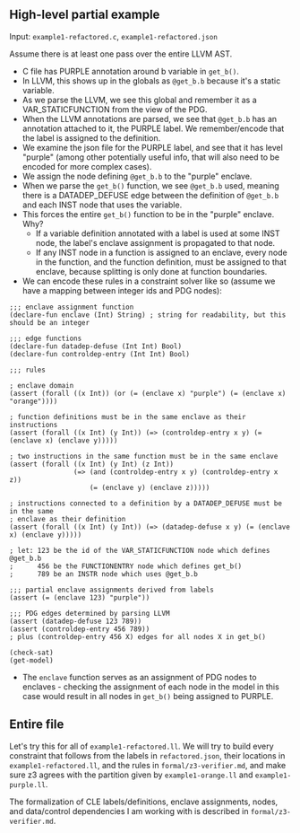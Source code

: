 ## High-level partial example

Input: `example1-refactored.c`, `example1-refactored.json`

Assume there is at least one pass over the entire LLVM AST.

- C file has PURPLE annotation around b variable in `get_b()`.
- In LLVM, this shows up in the globals as `@get_b.b` because it's a static
variable.
- As we parse the LLVM, we see this global and remember it as a
VAR_STATICFUNCTION from the view of the PDG.
- When the LLVM annotations are parsed, we see that `@get_b.b` has an annotation
attached to it, the PURPLE label. We remember/encode that the label is assigned
to the definition.
- We examine the json file for the PURPLE label, and see that it has level
"purple" (among other potentially useful info, that will also need to be encoded
for more complex cases).
- We assign the node defining `@get_b.b` to the "purple" enclave.
- When we parse the `get_b()` function, we see `@get_b.b` used, meaning there
is a DATADEP_DEFUSE edge between the definition of `@get_b.b` and each INST
node that uses the variable.
- This forces the entire `get_b()` function to be in the "purple" enclave. Why?
  - If a variable definition annotated with a label is used at some INST node,
  the label's enclave assignment is propagated to that node.
  - If any INST node in a function is assigned to an enclave, every node in
  the function, and the function definition, must be assigned to that enclave,
  because splitting is only done at function boundaries.
- We can encode these rules in a constraint solver like so (assume we have
  a mapping between integer ids and PDG nodes):

```
;;; enclave assignment function
(declare-fun enclave (Int) String) ; string for readability, but this should be an integer

;;; edge functions
(declare-fun datadep-defuse (Int Int) Bool)
(declare-fun controldep-entry (Int Int) Bool)

;;; rules

; enclave domain
(assert (forall ((x Int)) (or (= (enclave x) "purple") (= (enclave x) "orange"))))

; function definitions must be in the same enclave as their instructions
(assert (forall ((x Int) (y Int)) (=> (controldep-entry x y) (= (enclave x) (enclave y)))))

; two instructions in the same function must be in the same enclave
(assert (forall ((x Int) (y Int) (z Int))
                (=> (and (controldep-entry x y) (controldep-entry x z))
                    (= (enclave y) (enclave z)))))

; instructions connected to a definition by a DATADEP_DEFUSE must be in the same
; enclave as their definition
(assert (forall ((x Int) (y Int)) (=> (datadep-defuse x y) (= (enclave x) (enclave y)))))

; let: 123 be the id of the VAR_STATICFUNCTION node which defines @get_b.b
;      456 be the FUNCTIONENTRY node which defines get_b()
;      789 be an INSTR node which uses @get_b.b

;;; partial enclave assignments derived from labels
(assert (= (enclave 123) "purple"))

;;; PDG edges determined by parsing LLVM
(assert (datadep-defuse 123 789))
(assert (controldep-entry 456 789))
; plus (controldep-entry 456 X) edges for all nodes X in get_b()

(check-sat)
(get-model)
```

- The `enclave` function serves as an assignment of PDG nodes to enclaves -
checking the assignment of each node in the model in this case would result in
all nodes in `get_b()` being assigned to PURPLE.

## Entire file

Let's try this for all of `example1-refactored.ll`. We will try to build every
constraint that follows from the labels in `refactored.json`, their locations
in `example1-refactored.ll`, and the rules in `formal/z3-verifier.md`, and make
sure z3 agrees with the partition given by `example1-orange.ll` and
`example1-purple.ll`.

The formalization of CLE labels/definitions, enclave assignments, nodes, and
data/control dependencies I am working with is described in
`formal/z3-verifier.md`.
